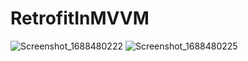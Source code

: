 # RetrofitInMVVM

![Screenshot_1688480222](https://github.com/coderodilov/RetrofitInMVVM/assets/91076403/5cca767b-43e9-4d73-bd48-818c30d11269)
![Screenshot_1688480225](https://github.com/coderodilov/RetrofitInMVVM/assets/91076403/6a6b2c74-8da1-4eb5-b058-3e2ef74a841a)
